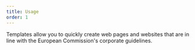 ```yaml
---
title: Usage
order: 1
---
```


Templates allow you to quickly create web pages and websites that are in line with the European Commission's corporate guidelines.
